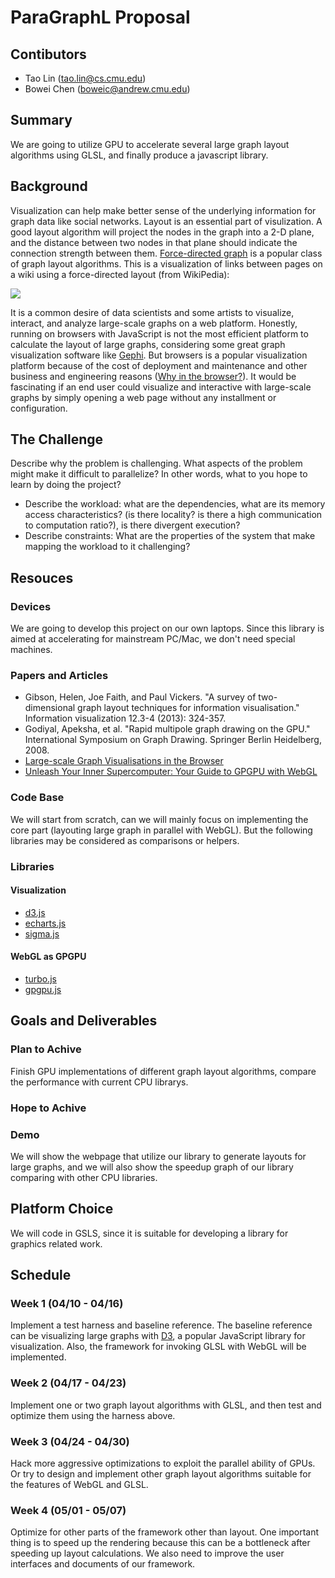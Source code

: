# ParaGraphL Proposal
## Contibutors
- Tao Lin (<tao.lin@cs.cmu.edu>)
- Bowei Chen (<boweic@andrew.cmu.edu>)

## Summary

We are going to utilize GPU to accelerate several large graph layout algorithms using GLSL, and finally produce a javascript library.

## Background
Visualization can help make better sense of the underlying information for graph data like social networks. Layout is an essential part of visulization. A good layout algorithm will project the nodes in the graph into a 2-D plane, and the distance between two nodes in that plane should indicate the connection strength between them. [Force-directed graph](https://en.wikipedia.org/wiki/Force-directed_graph_drawing) is a popular class of graph layout algorithms. This is a visualization of links between pages on a wiki using a force-directed layout (from WikiPedia):

![](https://upload.wikimedia.org/wikipedia/commons/thumb/9/90/Visualization_of_wiki_structure_using_prefuse_visualization_package.png/600px-Visualization_of_wiki_structure_using_prefuse_visualization_package.png)

It is a common desire of data scientists and some artists to visualize, interact, and analyze large-scale graphs on a web platform. Honestly, running on browsers with JavaScript is not the most efficient platform to calculate the layout of large graphs, considering some great graph visualization software like [Gephi](https://gephi.org/). But browsers is a popular visualization platform because of the cost of deployment and maintenance and other business and engineering reasons ([Why in the browser?](http://slides.com/nicolasjoseph/largescalevis#/5)). It would be fascinating if an end user could visualize and interactive with large-scale graphs by simply opening a web page without any installment or configuration.


## The Challenge
Describe why the problem is challenging. What aspects of the problem might make it difficult to parallelize? In other words, what to you hope to learn by doing the project?

- Describe the workload: what are the dependencies, what are its memory access characteristics? (is there locality? is there a high communication to computation ratio?), is there divergent execution?
- Describe constraints: What are the properties of the system that make mapping the workload to it challenging?

## Resouces

### Devices
We are going to develop this project on our own laptops. Since this library is aimed at accelerating for mainstream PC/Mac, we don't need special machines.

### Papers and Articles
- Gibson, Helen, Joe Faith, and Paul Vickers. "A survey of two-dimensional graph layout techniques for information visualisation." Information visualization 12.3-4 (2013): 324-357.
- Godiyal, Apeksha, et al. "Rapid multipole graph drawing on the GPU." International Symposium on Graph Drawing. Springer Berlin Heidelberg, 2008.
- [Large-scale Graph Visualisations in the Browser](http://slides.com/nicolasjoseph/largescalevis#/)
- [Unleash Your Inner Supercomputer: Your Guide to GPGPU with WebGL](http://www.vizitsolutions.com/portfolio/webgl/gpgpu/)

### Code Base
We will start from scratch, can we will mainly focus on implementing the core part (layouting large graph in parallel with WebGL). But the following libraries may be considered as comparisons or helpers.

### Libraries
#### Visualization
- [d3.js](https://d3js.org/)
- [echarts.js](http://echarts.baidu.com/)
- [sigma.js](http://sigmajs.org/)

#### WebGL as GPGPU
- [turbo.js](https://turbo.github.io/)
- [gpgpu.js](https://github.com/amoffat/gpgpu.js)

## Goals and Deliverables

### Plan to Achive
Finish GPU implementations of different graph layout algorithms, compare the performance with current CPU librarys.

### Hope to Achive

### Demo
We will show the webpage that utilize our library to generate layouts for large graphs, and we will also show the speedup graph of our library comparing with other CPU libraries.

## Platform Choice

We will code in GSLS, since it is suitable for developing a library for graphics related work.

## Schedule

### Week 1 (04/10 - 04/16)
Implement a test harness and baseline reference. The baseline reference can be visualizing large graphs with [D3](https://d3js.org/), a popular JavaScript library for visualization. Also, the framework for invoking GLSL with WebGL will be implemented.
### Week 2 (04/17 - 04/23)
Implement one or two graph layout algorithms with GLSL, and then test and optimize them using the harness above.
### Week 3 (04/24 - 04/30)
Hack more aggressive optimizations to exploit the parallel ability of GPUs. Or try to design and implement other graph layout algorithms suitable for the features of WebGL and GLSL.
### Week 4 (05/01 - 05/07)
Optimize for other parts of the framework other than layout. One important thing is to speed up the rendering because this can be a bottleneck after speeding up layout calculations. We also need to improve the user interfaces and documents of our framework.
